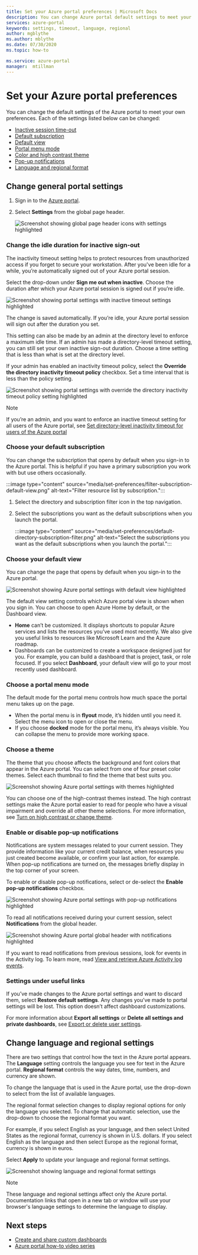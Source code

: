 ```yaml
---
title: Set your Azure portal preferences | Microsoft Docs
description: You can change Azure portal default settings to meet your own preferences. Settings include inactive session timeout, default view, menu mode, contrast, theme, notifications, and language and regional formats
services: azure-portal
keywords: settings, timeout, language, regional
author: mgblythe
ms.author: mblythe
ms.date: 07/30/2020
ms.topic: how-to

ms.service: azure-portal
manager:  mtillman
---
```

# Set your Azure portal preferences

You can change the default settings of the Azure portal to meet your own preferences. Each of the settings listed below can be changed:

* [Inactive session time-out](#change-the-idle-duration-for-inactive-sign-out)
* [Default subscription](#choose-your-default-subscription)
* [Default view](#choose-your-default-view)
* [Portal menu mode](#choose-a-portal-menu-mode)
* [Color and high contrast theme](#choose-a-theme)
* [Pop-up notifications](#enable-or-disable-pop-up-notifications)
* [Language and regional format](#change-language-and-regional-settings)

## Change general portal settings

1. Sign in to the [Azure portal](https://portal.azure.com).
2. Select **Settings** from the global page header.

    ![Screenshot showing global page header icons with settings highlighted](./media/set-preferences/header-settings.png)

### Change the idle duration for inactive sign-out

The inactivity timeout setting helps to protect  resources from unauthorized access if you forget to secure your workstation. After you've been idle for a while, you’re automatically signed out of your Azure portal session.

Select the drop-down under **Sign me out when inactive**. Choose the duration after which your Azure portal session is  signed out if you’re idle.

   ![Screenshot showing portal settings with inactive timeout settings highlighted](./media/set-preferences/inactive-signout-user.png)

The change is saved automatically. If you’re idle, your Azure portal session will sign out after the duration you set.

This setting can also be made by an admin at the directory level to enforce a maximum idle time. If an admin has made a directory-level timeout setting, you can still set your own inactive sign-out duration. Choose a time setting that is less than what is set at the directory level.

If your admin has enabled an inactivity timeout policy, select the **Override the directory inactivity timeout policy** checkbox. Set a time interval that is less than the policy setting.

   ![Screenshot showing portal settings with override the directory inactivity timeout policy setting highlighted](./media/set-preferences/inactive-signout-override.png)


> [!NOTE]
> If you’re an admin, and you want to enforce an inactive timeout setting for all users of the Azure portal, see [Set directory-level inactivity timeout for users of the Azure portal](admin-timeout.md)
>

### Choose your default subscription

You can change the subscription that opens by default when you sign-in to the Azure portal. This is helpful if you have a primary subscription you work with but use others occasionally. 

:::image type="content" source="media/set-preferences/filter-subscription-default-view.png" alt-text="Filter resource list by subscription.":::

1. Select the directory and subscription filter icon in the top navigation.
1. Select the subscriptions you want as the default subscriptions when you launch the portal. 

    :::image type="content" source="media/set-preferences/default-directory-subscription-filter.png" alt-text="Select the subscriptions you want as the default subscriptions when you launch the portal."::: 


### Choose your default view 

You can change the page that opens by default when you sign-in to the Azure portal.

   ![Screenshot showing Azure portal settings with default view highlighted](./media/set-preferences/default-view.png)

The default view setting controls which Azure portal view is shown when you sign in. You can choose to open Azure Home by default, or the Dashboard view.

* **Home** can’t be customized.  It displays shortcuts to popular Azure services and lists the resources you’ve used most recently. We also give you useful links to resources like Microsoft Learn and the Azure roadmap.
* Dashboards can be customized to create a workspace designed just for you. For example, you can build a dashboard that is project, task, or role focused. If you select **Dashboard**, your default view will go to your most recently used dashboard.

### Choose a portal menu mode

The default mode for the portal menu controls how much space the portal menu takes up on the page.

* When the portal menu is in **flyout** mode, it’s hidden until you need it. Select the menu icon to open or close the menu.
* If you choose **docked** mode for the portal menu, it’s always visible. You can collapse the menu to provide more working space. 

### Choose a theme

The theme that you choose affects the background and font colors that appear in the Azure portal. You can select from one of four preset color themes. Select each thumbnail to find the theme that best suits you.

   ![Screenshot showing Azure portal settings with themes highlighted](./media/set-preferences/theme.png)

You can choose one of the high-contrast themes instead. The high contrast settings make the Azure portal easier to read for people who have a visual impairment and override all other theme selections. For more information, see [Turn on high contrast or change theme](azure-portal-change-theme-high-contrast.md).

### Enable or disable pop-up notifications

Notifications are system messages related to your current session. They provide information like your current credit balance, when resources you just created become available, or confirm your last action, for example. When pop-up notifications are turned on, the messages briefly display in the top corner of your screen. 

To enable or disable pop-up notifications, select or de-select the **Enable pop-up notifications** checkbox.

   ![Screenshot showing Azure portal settings with pop-up notifications highlighted](./media/set-preferences/popup-notifications.png)

To read all notifications received during your current session, select **Notifications** from the global header.

   ![Screenshot showing Azure portal global header with notifications highlighted](./media/set-preferences/read-notifications.png)

If you want to read notifications from previous sessions, look for events in the Activity log. To learn more, read [View and retrieve Azure Activity log events](/azure/azure-monitor/platform/activity-log-view).

### Settings under useful links

If you’ve made changes to the Azure portal settings and want to discard them, select **Restore default settings**. Any changes you’ve made to portal settings will be lost. This option doesn’t affect dashboard customizations.

For more information about **Export all settings** or **Delete all settings and private dashboards**, see [Export or delete user settings](azure-portal-export-delete-settings.md).

## Change language and regional settings

There are two settings that control how the text in the Azure portal appears. The **Language** setting controls the language you see for text in the Azure portal. **Regional format** controls the way dates, time, numbers, and currency are shown.

To change the language that is used in the Azure portal, use the drop-down to select from the list of available languages.

The regional format selection changes to display regional options for only the language you selected. To change that automatic selection, use the drop-down to choose the regional format you want.

For example, if you select English as your language, and then select United States as the regional format, currency is shown in U.S. dollars. If you select English as the language and then select Europe as the regional format, currency is shown  in euros.

Select **Apply** to update your language and regional format settings.

   ![Screenshot showing language and regional format settings](./media/set-preferences/language.png)

>[!NOTE]
>These language and regional settings affect only the Azure portal. Documentation links that open in a new tab or window will use your browser's language settings to determine the language to display.
>

## Next steps

* [Create and share custom dashboards](azure-portal-dashboards.md)
* [Azure portal how-to video series](azure-portal-video-series.md)
